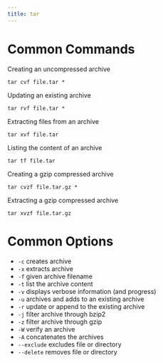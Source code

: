 ```yaml
---
title: tar
---
```


# Common Commands

Creating an uncompressed archive

    tar cvf file.tar *

Updating an existing archive

    tar rvf file.tar *

Extracting files from an archive

    tar xvf file.tar

Listing the content of an archive

    tar tf file.tar

Creating a gzip compressed archive

    tar cvzf file.tar.gz *

Extracting a gzip compressed archive

    tar xvzf file.tar.gz

# Common Options

- `-c` creates archive
- `-x` extracts archive
- `-f` given archive filename
- `-t` list the archive content
- `-v` displays verbose information (and progress)
- `-u` archives and adds to an existing archive
- `-r` update or append to the existing archive
- `-j` filter archive through bzip2
- `-z` filter archive through gzip
- `-W` verify an archive
- `-A` concatenates the archives
- `--exclude` excludes file or directory
- `--delete` removes file or directory
